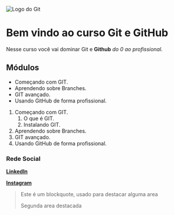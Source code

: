 ![Logo do Git](https://sujeitoprogramador.com/wp-content/uploads/2021/04/gitimage.png)
# Bem vindo ao curso Git e GitHub
Nesse curso você vai dominar Git e **Github** _do 0 ao profissional._

## Módulos
* Começando com GIT.
* Aprendendo sobre Branches.
* GIT avançado.
* Usando GitHub de forma profissional.

1. Começando com GIT.
    1. O que é GIT.
    2. Instalando GIT.
2. Aprendendo sobre Branches.
3. GIT avançado.
4. Usando GitHub de forma profissional.

### Rede Social
[**LinkedIn**](https://www.linkedin.com/in/lorenzo-bellini-710902252/)

[**Instagram**](https://www.instagram.com/lorenzin.bellini?igsh=bzl3Y2dtMDZ6OTU=)

>Este é um blockquote, usado para destacar alguma area
>
>Segunda area destacada
